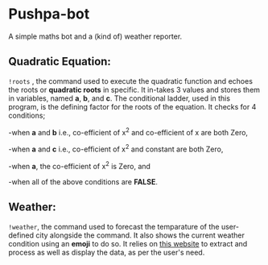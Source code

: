 # Pushpa-bot

A simple maths bot and a (kind of) weather reporter.

## Quadratic Equation:

`!roots` , the command used to execute the quadratic function and echoes the roots or __quadratic roots__ in specific. It in-takes 3 values and stores them in variables, named __a__, __b__, and __c__. The conditional ladder, used in this program, is the defining factor for the roots of the equation. It checks for 4 conditions;

-when __a__ and __b__ i.e., co-efficient of x<sup>2</sup> and co-efficient of x are both Zero,

-when __a__ and __c__ i.e., co-efficient of x<sup>2</sup> and constant are both Zero,

-when __a__, the co-efficient of x<sup>2</sup> is Zero, and

-when all of the above conditions are __FALSE__.

## Weather:
`!weather`, the command used to forecast the temparature of the user-defined city alongside the command. It also shows the current weather condition using an __emoji__ to do so. It relies on [this website](https://www.wttr.in) to extract and process as well as display the data, as per the user's need.

